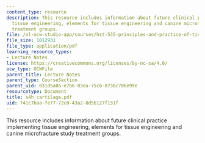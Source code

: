 ```yaml
---
content_type: resource
description: This resource includes information about future clinical practice implementing
  tissue engineering, elements for tissue engineering and canine microfracture study
  treatment groups.
file: /ol-ocw-studio-app/courses/hst-535-principles-and-practice-of-tissue-engineering-fall-2004/741c7baafe7772c043a28d5b127f131f_s4h_cartilage.pdf
file_size: 1012931
file_type: application/pdf
learning_resource_types:
- Lecture Notes
license: https://creativecommons.org/licenses/by-nc-sa/4.0/
ocw_type: OCWFile
parent_title: Lecture Notes
parent_type: CourseSection
parent_uid: 031d5a0a-e7b6-03ea-75cb-8736c706e99e
resourcetype: Document
title: s4h_cartilage.pdf
uid: 741c7baa-fe77-72c0-43a2-8d5b127f131f
---
```

This resource includes information about future clinical practice implementing tissue engineering, elements for tissue engineering and canine microfracture study treatment groups.
